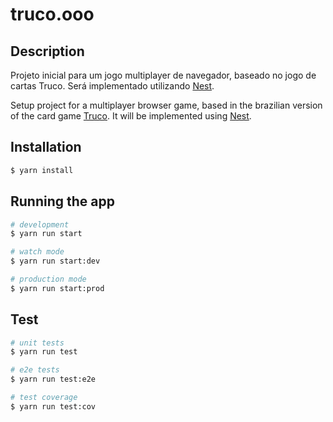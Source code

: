 # truco.ooo

## Description

Projeto inicial para um jogo multiplayer de navegador, baseado no jogo de cartas Truco. Será implementado utilizando [Nest](https://github.com/nestjs/nest).

Setup project for a multiplayer browser game, based in the brazilian version of the card game [Truco](https://en.wikipedia.org/wiki/Truco). It will be implemented using [Nest](https://github.com/nestjs/nest). 

## Installation

```bash
$ yarn install
```

## Running the app

```bash
# development
$ yarn run start

# watch mode
$ yarn run start:dev

# production mode
$ yarn run start:prod
```

## Test

```bash
# unit tests
$ yarn run test

# e2e tests
$ yarn run test:e2e

# test coverage
$ yarn run test:cov
```

